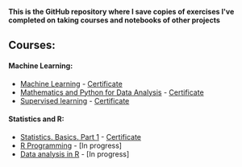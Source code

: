 **This is the GitHub repository where I save copies of exercises I've completed on taking courses and notebooks of other projects**

## Courses:

#### Machine Learning:
* [Machine Learning](https://www.coursera.org/learn/machine-learning)   -     [Certificate](https://coursera.org/share/f2504fbb7b043e3e3383e0fc2ddb0e9c)
* [Mathematics and Python for Data Analysis](https://www.coursera.org/specializations/machine-learning-data-analysis)    -    [Certificate](https://coursera.org/share/6a0ff2347295c33650e3a943fc9c74e4)
* [Supervised learning](https://www.coursera.org/specializations/machine-learning-data-analysis)    -    [Certificate](https://coursera.org/share/601ea6ea056ec674f4d6dd6dba7f5221)


#### Statistics and R:
* [Statistics. Basics. Part 1](https://stepik.org/course/76/info)   -     [Certificate](https://stepik.org/cert/1195712)
* [R Programming](https://stepik.org/course/497/info)   -     [In progress]
* [Data analysis in R](https://stepik.org/course/129/info)   -     [In progress]
